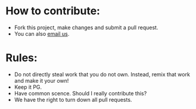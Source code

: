 How to contribute:
=====
- Fork this project, make changes and submit a pull request.
- You can also [email us](support@riverside.rocks).

Rules:
=====
- Do not directly steal work that you do not own. Instead, remix that work and make it your own!
- Keep it PG.
- Have common scence. Should I really contribute this?
- We have the right to turn down all pull requests.
